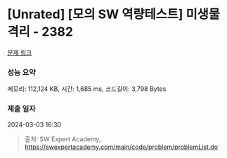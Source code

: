 # [Unrated] [모의 SW 역량테스트] 미생물 격리 - 2382 

[문제 링크](https://swexpertacademy.com/main/code/problem/problemDetail.do?contestProbId=AV597vbqAH0DFAVl) 

### 성능 요약

메모리: 112,124 KB, 시간: 1,685 ms, 코드길이: 3,798 Bytes

### 제출 일자

2024-03-03 16:30



> 출처: SW Expert Academy, https://swexpertacademy.com/main/code/problem/problemList.do